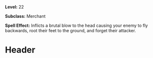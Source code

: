 <!-- TITLE: Skill: Silverflip -->
<!-- SUBTITLE:  -->

**Level:** 22

**Subclass:** Merchant

**Spell Effect:** Inflicts a brutal blow to the head causing your enemy to fly backwards, root their feet to the ground, and forget their attacker.

# Header